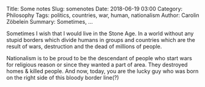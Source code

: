 Title:      Some notes
Slug:       somenotes
Date:       2018-06-19 03:00
Category:   Philosophy
Tags:       politics, countries, war, human, nationalism
Author:     Carolin Zöbelein
Summary:    Sometimes, ...

Sometimes I wish that I would live in the Stone Age. In a world without any stupid borders which divide humans in groups and countries which are the result of wars, destruction and the dead of millions of people.

Nationalism is to be proud to be the descendant of people who start wars for religious reason or since they wanted a part of area. They destroyed homes & killed people. And now, today, you are the lucky guy who was born on the right side of this bloody border line(?)
